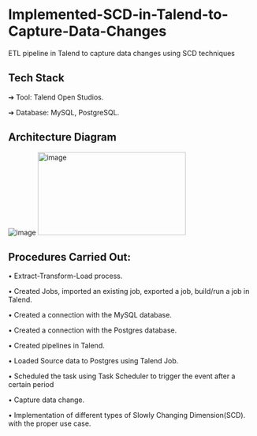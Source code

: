 # Implemented-SCD-in-Talend-to-Capture-Data-Changes
 ETL pipeline in Talend to capture data changes using SCD techniques
 
## Tech Stack

➔ Tool: Talend Open Studios.

➔ Database: MySQL, PostgreSQL.

## Architecture Diagram


![image](https://user-images.githubusercontent.com/83747142/211928586-ba2da3da-2dc1-454d-bdf5-94d1196b4095.png)
<img width="300" height="168" alt="image" src="https://github.com/user-attachments/assets/7c57507f-e5bd-4af9-acf0-b8acff0aa176" />


## Procedures Carried Out:

•	Extract-Transform-Load process.

•	Created Jobs, imported an existing job, exported a job, build/run a job in Talend.

•	Created a connection with the MySQL database.

•	Created a connection with the Postgres database.

•	Created pipelines in Talend.

•	Loaded Source data to Postgres using Talend Job.

•	Scheduled the task using Task Scheduler to trigger the event after a certain period

•	Capture data change.

•	Implementation of different types of Slowly Changing Dimension(SCD). with the proper use case.
